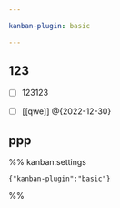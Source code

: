 ```yaml
---

kanban-plugin: basic

---
```


## 123

- [ ] 123123
- [ ] [[qwe]] @{2022-12-30}


## 



## 



## ppp





%% kanban:settings
```
{"kanban-plugin":"basic"}
```
%%